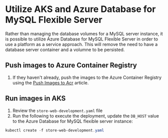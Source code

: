 # Utilize AKS and Azure Database for MySQL Flexible Server

Rather than managing the database volumes for a MySQL server instance, it is possible to utilize Azure Database for MySQL Flexible Server in order to use a platform as a service approach.  This will remove the need to have a database server container and a volumne to be persisted.

## Push images to Azure Container Registry

1. If they haven't already, push the images to the Azure Container Registry using the [Push Images to Acr](./../Misc/01_PushImagesToAcr.md) article.

## Run images in AKS

1. Review the `store-web-development.yaml` file
2. Run the following to execute the deployment, update the `DB_HOST` value to the Azure Database for MySQL flexible server instance:

  ```powershell
  kubectl create -f store-web-development.yaml
  ```
